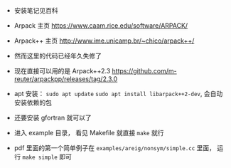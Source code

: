 * 安装笔记见百科
* Arpack 主页 https://www.caam.rice.edu/software/ARPACK/
* Arpack++ 主页 http://www.ime.unicamp.br/~chico/arpack++/
* 然而这里的代码已经年久失修了

* 现在直接可以用的是 Arpack++2.3 https://github.com/m-reuter/arpackpp/releases/tag/2.3.0
* apt 安装： `sudo apt update` `sudo apt install libarpack++2-dev`, 会自动安装依赖的包
* 还要安装 gfortran 就可以了

* 进入 example 目录， 看见 Makefile 就直接 `make` 就行
* pdf 里面的第一个简单例子在 `examples/areig/nonsym/simple.cc` 里面， 运行 `make simple` 即可
